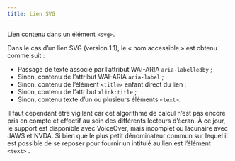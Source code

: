 ```yaml
---
title: Lien SVG 
---
```


Lien contenu dans un élément `<svg>`.

Dans le cas d’un lien SVG (version 1.1), le « nom accessible » est obtenu
comme suit :
* Passage de texte associé par l’attribut WAI-ARIA `aria-labelledby` ; 
* Sinon, contenu de l’attribut WAI-ARIA `aria-label` ; 
* Sinon, contenu de l’élément `<title>` enfant direct du lien ; 
* Sinon, contenu de l’attribut `xlink:title` ; 
* Sinon, contenu texte d’un ou plusieurs éléments `<text>`.

Il faut cependant être vigilant car cet algorithme de calcul n’est pas encore
pris en compte et effectif au sein des différents lecteurs d’écran. À ce jour,
le support est disponible avec VoiceOver, mais incomplet ou lacunaire avec
JAWS et NVDA. Si bien que le plus petit dénominateur commun sur lequel il est
possible de se reposer pour fournir un intitulé au lien est l’élément `<text>`
.

